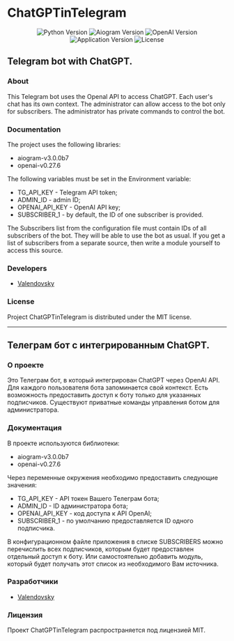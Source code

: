 # ChatGPTinTelegram

<p align="center">
   <img src="https://img.shields.io/badge/Python-3.9-blue" alt="Python Version">
   <img src="https://img.shields.io/badge/Aiogram-3.0.0b7-green" alt="Aiogram Version">
   <img src="https://img.shields.io/badge/OpenAI-0.27.6-ff69b4" alt="OpenAI Version">
   <img src="https://img.shields.io/badge/version-1.0-yellow" alt="Application Version">
   <img src="https://img.shields.io/badge/license-MIT-red" alt="License">
</p>

## Telegram bot with ChatGPT.

### About
This Telegram bot uses the Openal API to access ChatGPT.
Each user's chat has its own context.
The administrator can allow access to the bot only for subscribers.
The administrator has private commands to control the bot.

### Documentation
The project uses the following libraries:
 - aiogram-v3.0.0b7
 - openai-v0.27.6

The following variables must be set in the Environment variable:
 - TG_API_KEY - Telegram API token;
 - ADMIN_ID - admin ID;
 - OPENAI_API_KEY - OpenAI API key;
 - SUBSCRIBER_1 - by default, the ID of one subscriber is provided.

The Subscribers list from the configuration file must contain IDs of all subscribers of the bot.
They will be able to use the bot as usual.
If you get a list of subscribers from a separate source, then write a module yourself to access this source.


### Developers
- [Valendovsky](https://github.com/valendovsky)

### License
Project ChatGPTinTelegram is distributed under the MIT license.

---

## Телеграм бот с интегрированным ChatGPT.

### О проекте
Это Телеграм бот, в который интегрирован ChatGPT через OpenAI API.
Для каждого пользователя бота запоминается свой контекст.
Есть возможность предоставить доступ к боту только для указанных подписчиков.
Существуют приватные команды управления ботом для администратора.

### Документация
В проекте используются библиотеки:
 - aiogram-v3.0.0b7
 - openai-v0.27.6

Через переменные окружения необходимо предоставить следующие значения:
 - TG_API_KEY - API токен Вашего Телеграм бота;
 - ADMIN_ID - ID администратора бота;
 - OPENAI_API_KEY - код доступа к API OpenAI;
 - SUBSCRIBER_1 - по умолчанию предоставляется ID одного подписчика.

В конфигурационном файле приложения в списке SUBSCRIBERS можно перечислить всех подписчиков, которым будет предоставлен отдельный доступ к боту.
Или самостоятельно добавить модуль, который будет получать этот список из необходимого Вам источника.

### Разработчики
- [Valendovsky](https://github.com/valendovsky)

### Лицензия
Проект ChatGPTinTelegram распространяется под лицензией MIT.

